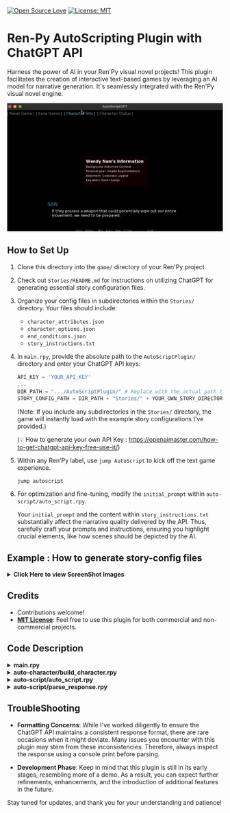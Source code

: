 [![Open Source Love](https://badges.frapsoft.com/os/v1/open-source.png?v=103)](https://github.com/ellerbrock/open-source-badges/) [![License: MIT](https://img.shields.io/badge/License-MIT-yellow.svg)](https://opensource.org/licenses/MIT)

# Ren-Py AutoScripting Plugin with ChatGPT API

Harness the power of AI in your Ren'Py visual novel projects!
This plugin facilitates the creation of interactive text-based games by leveraging an AI model for narrative generation. It's seamlessly integrated with the Ren'Py visual novel engine.

<p align="center">
  <img src="./README/screen_record.gif">
</p>

## How to Set Up

1. Clone this directory into the `game/` directory of your Ren'Py project.
2. Check out `Stories/README.md` for instructions on utilizing ChatGPT for generating essential story configuration files.
3. Organize your config files in subdirectories within the `Stories/` directory. Your files should include:

   - `character_attributes.json`
   - `character_options.json`
   - `end_conditions.json`
   - `story_instructions.txt`

4. In `main.rpy`, provide the absolute path to the `AutoScriptPlugin/` directory and enter your ChatGPT API keys:

   ```python
   API_KEY = 'YOUR_API_KEY'
   ...
   DIR_PATH = ".../AutoScriptPlugin/" # Replace with the actual path to this directory.
   STORY_CONFIG_PATH = DIR_PATH + "Stories/" + YOUR_OWN_STORY_DIRECTORY + "/"
   ```

   (Note: If you include any subdirectories in the `Stories/` directory, the game will instantly load with the example story configurations I've provided.)

   (💡 How to generate your own API Key : <href>https://openaimaster.com/how-to-get-chatgpt-api-key-free-use-it/</href>)

5. Within any Ren'Py label, use `jump AutoScript` to kick off the text game experience.

   ```
   jump autoscript
   ```

6. For optimization and fine-tuning, modify the `initial_prompt` within `auto-script/auto_script.rpy`.

   Your `initial_prompt` and the content within `story_instructions.txt` substantially affect the narrative quality delivered by the API. Thus, carefully craft your prompts and instructions, ensuring you highlight crucial elements, like how scenes should be depicted by the AI.

## Example : How to generate story-config files

<details>
<summary><b>Click Here to view ScreenShot Images</b></summary>
<div markdown="1">
<img src='./README/how-to-gen-story-config-1.png'>
<img src='./README/how-to-gen-story-config-2.png'>
<img src='./README/how-to-gen-story-config-3.png'>
</div>
</details>

## Credits

- Contributions welcome!
- <b><u>MIT License</b></u>: Feel free to use this plugin for both commercial and non-commercial projects.

## Code Description

<details>
<summary><b>main.rpy</b></summary>
<div markdown="1">
This script is designed for a Ren'Py visual novel game:

- <b>Initialization</b>: Configures API keys, directory paths, time intervals, and file settings.

- <b>Functions</b>: Oversees operations like character status determination, game data handling in JSON, and game state management.

- <b>UI Components</b>: Offers interfaces for game preferences, character details, status updates, and game reset confirmations.

- <b>Game Mechanics</b>: Manages theme shifts, player and partner naming, game initiation, and interaction handling. The script orchestrates in-game interactions, leverages the GPT model, and governs game state transitions and character nuances.
</div>
</details>

<details>
<summary><b>auto-character/build_character.rpy</b></summary>
<div markdown="1">
This script is centered around two primary classes:

1.  `CharacterBuilder`:

    - <b>Purpose</b>: To streamline the creation of a GPTCharacter.
    - <b>Key Functions</b>:

      - `build_character()`: Ingests character attributes, prompts for a name, and facilitates user attribute selection.

      - `choose_option()`: Assists users in selecting character traits from available choices.

      - `load_attribute_options()`: Sources character attributes from a specified JSON file.

2.  `GPTCharacter`

    - <b>Purpose</b>: To represent a character, bifurcated into fixed and dynamic attributes.
    - <b>Key Functions</b>:

      - `load_attributes()`: Ingests character traits, prompts for a name, and lets users select certain attributes.

      - `set_fixed_attribute()` & `set_dynamic_attribute()`: Allocate values to specific character attributes.

      - `get_attribute_value()`: Fetches the value of a designated attribute.

The entire operation is architected around character creation by importing attributes from JSON files, soliciting user responses, and cementing the character attributes.

</div>
</details>

<details>
<summary><b>auto-script/auto_script.rpy</b></summary>
<div markdown="1">
  
`AutoScriptGPT`

1. <b>Dependencies</b>: Uses `json` for file parsing and `requests` for HTTP communication.

2. <b>Key Class</b>: `AutoScriptGPT` which drives an event-based visual novel game with GPT models.

3. <b>Features</b>:

- <b>Initialization</b>: Sets up player, partner, game state, parser, and initial game prompt.
- <b>Configuration Loader</b>: Reads ending configurations and story instructions from files.
- <b>Game Flow</b>:
  - <b>Initial Prompt Generation</b>: Creates a guide for players based on loaded configurations.
  - <b>Main Game Loop (`run`)</b>: Communicates with the GPT model, processes its responses, checks for game-ending conditions, and periodically summarizes the storyline.
- <b>Game Saving & Loading</b>: Can load a saved game state from JSON files.
- <b>Story Summarization</b>: Periodically condenses the story progression into a summary.
- <b>Custom Ending</b>: Generates an ending based on the current story progression and character attributes.
- <b>GPT Communication (`getResponse`)</b>: Contacts the GPT model using HTTP requests and processes its responses.

4. <b>Note</b>: There's a commented section related to RenPy's persistent data setup, not detailed here.
This description aims to give a reader a general idea of what the code does, without diving deep into specifics. Adjustments can be made based on the desired level of detail for the README file.
</div>
</details>
<details>
<summary><b>auto-script/parse_response.rpy</b></summary>
<div markdown="1">

`AutoScriptParser`

- <b>Designed for</b>: Processing scripts for visual novel games.
- <b>Key Attributes</b>:
  - Prefix constants to identify script sections: `DIALOG_PREFIX`, `NARRATION_PREFIX`, etc.
  - `SPLITTER`: Regex for text segmentation into sentences.
  - `STATIC_REPLACEMENTS`: Patterns to be replaced in scripts.
- <b>Main Functions</b>:
  - Replace script placeholders with character names.
  - Parse and interpret dialogues, narrations, menus, and attribute modifications.
  - Modify a character's attributes based on script instructions.
- <b>Utility</b>:
  - `split_into_sentences`: Splits a block of text into separate sentences

</div>
</details>

## TroubleShooting

- <b>Formatting Concerns</b>: While I've worked diligently to ensure the ChatGPT API maintains a consistent response format, there are rare occasions when it might deviate. Many issues you encounter with this plugin may stem from these inconsistencies. Therefore, always inspect the response using a console print before parsing.

- <b>Development Phase</b>: Keep in mind that this plugin is still in its early stages, resembling more of a demo. As a result, you can expect further refinements, enhancements, and the introduction of additional features in the future.

Stay tuned for updates, and thank you for your understanding and patience!
